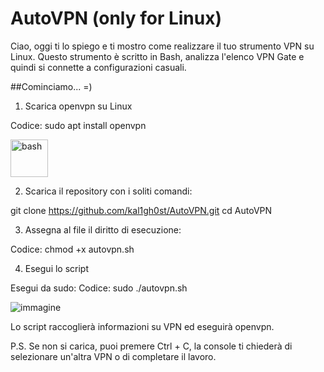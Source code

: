 # AutoVPN (only for Linux)
Ciao, oggi ti lo spiego e ti mostro come realizzare il tuo strumento VPN su Linux.
Questo strumento è scritto in Bash, analizza l'elenco VPN Gate e quindi si connette a configurazioni casuali.

##Cominciamo... =)

1. Scarica openvpn su Linux

Codice:
sudo apt install openvpn

<p align="left">
    <img src="https://cdn.jsdelivr.net/gh/devicons/devicon/icons/bash/bash-original.svg" alt="bash" width="60" height="60"/>
    </p>

2. Scarica il repository con i soliti comandi:

git clone https://github.com/kal1gh0st/AutoVPN.git
cd AutoVPN

3. Assegna al file il diritto di esecuzione:

Codice:
chmod +x autovpn.sh

4. Esegui lo script

Esegui da sudo:
Codice:
sudo ./autovpn.sh

![immagine](https://user-images.githubusercontent.com/56889513/140474040-836c0524-2866-4235-bc74-ce085495afc3.png)

Lo script raccoglierà informazioni su VPN ed eseguirà openvpn.

P.S. Se non si carica, puoi premere Ctrl + C, la console ti chiederà di selezionare un'altra VPN o di completare il lavoro.
